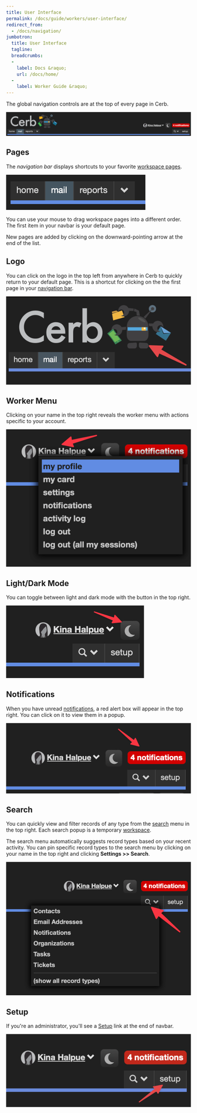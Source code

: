```yaml
---
title: User Interface
permalink: /docs/guide/workers/user-interface/
redirect_from:
  - /docs/navigation/
jumbotron:
  title: User Interface
  tagline: 
  breadcrumbs:
  -
    label: Docs &raquo;
    url: /docs/home/
  -
    label: Worker Guide &raquo;
---
```


The global navigation controls are at the top of every page in Cerb.

<div class="cerb-screenshot">
<img src="/assets/images/docs/ui/navbar.png">
</div>

## Pages

The _navigation bar_ displays shortcuts to your favorite [workspace pages](/docs/workspaces/).

<div class="cerb-screenshot">
<img src="/assets/images/docs/ui/pages.png">
</div>

You can use your mouse to drag workspace pages into a different order. The first item in your navbar is your default page.

New pages are added by clicking on the downward-pointing arrow at the end of the list.

## Logo

You can click on the logo in the top left from anywhere in Cerb to quickly return to your default page. This is a shortcut for clicking on the the first page in your [navigation bar](#pages).

<div class="cerb-screenshot">
<img src="/assets/images/docs/ui/logo_shortcut.png" class="screenshot">
</div>

## Worker Menu

Clicking on your name in the top right reveals the worker menu with actions specific to your account.

<div class="cerb-screenshot">
<img src="/assets/images/docs/ui/worker_menu.png">
</div>

## Light/Dark Mode

You can toggle between light and dark mode with the button in the top right.

<div class="cerb-screenshot">
<img src="/assets/images/docs/ui/light_dark.png">
</div>

## Notifications

When you have unread [notifications](/docs/notifications/), a red alert box will appear in the top right. You can click on it to view them in a popup.

<div class="cerb-screenshot">
<img src="/assets/images/docs/ui/notifications.png">
</div>

## Search

You can quickly view and filter records of any type from the [search](/docs/search/) menu in the top right. Each search popup is a temporary [workspace](/docs/workspaces/).

The search menu automatically suggests record types based on your recent activity. You can pin specific record types to the search menu by clicking on your name in the top right and clicking **Settings >> Search**.

<div class="cerb-screenshot">
<img src="/assets/images/docs/ui/search.png">
</div>

## Setup

If you're an administrator, you'll see a [Setup](/docs/setup/) link at the end of navbar.

<div class="cerb-screenshot">
<img src="/assets/images/docs/setup/setup_menus.png" class="screenshot">
</div>
